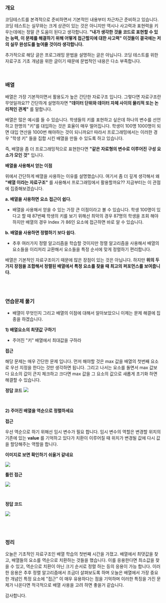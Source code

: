 ### **개요**

코딩테스트를 본격적으로 준비하면서 기본적인 내용부터 차근차근 준비하고 있습니다. 코딩 테스트는 실무와는 크게 상관이 있는 것은 아니지만 역시나 사고력과  표현력을 키우는데에는 정말 큰 도움이 된다고 생각합니다. **"내가 생각한 것을 코드로 표현할 수 있는 능력, 이 문제를 해결하기 위해 어떻게 접근할지에 대한 사고력"  이것들이 결국에는 저의 실무 완성도를 높여줄 것이라 생각합니다.**

추가적으로 해당 글은 프로그래밍 문법을 설명하는 글은 아닙니다. 코딩 테스트를 위한 자료구조 기초 개념을 위한 글이기 때문에 문법적인 내용은 다소 부족합니다.

<br>

### 배열

배열은 가장 기본적이면서 활용도가 높은 간단한 자료구조 입니다. 그렇다면 자료구조란 무엇일까요?? 간단하게 설명하자면 **"데이터 단위와 데이터 자체 사이의 물리적 또는 논리적인 관계"** 를 말합니다.

배열은 많은 예시를 들 수 있습니다. 학생들의 키를 표현하고 싶은데 하나의 변수를 선언하고 한명의 "키"를 대입하는 것은 효율이 매우 떨어집니다. 학생이 100명 1000명이 되면 대입 연산을 1000번 해야하는 것이 되니까요!! 따라서 프로그래밍에서는 이러한 경우 "학생 키" 들을 집합 시킨 배열을 만들 수 있도록 하고 있습니다.

즉, 배열을 좀 더 프로그래밍적으로 표현한다면 **"같은 자료형의 변수로 이루어진 구성 요소가 모인 것"** 입니다.

**배열을 사용해서 얻는 이점**

위에서 간단하게 배열을 사용하는 이유를 설명했습니다. 여기서 좀 더 깊게 생각해서 왜 **"배열 이라는 자료구조"** 를 사용해서 프로그래밍에서 활용할까요?? 지금부터는 이 관점에 집중해보겠습니다.

**a. 배열을 사용하면 요소 접근이 쉽다.**

- 배열을 사용해서 얻을 수 있는 가장 큰 이점이라고 볼 수 있습니다. 학생 100명이 있다고 할 때 87번째 학생의 키를 보기 위해선 최악의 경우 87명의 학생을 조회 해야 하지만 배열의 경우 Index 가 86인 요소에 접근하면 바로 알 수 있습니다.

**b. 배열을 사용하면 정렬하기 보다 쉽다.**

- 추후 여러가지 정렬 알고리즘을 학습할 것이지만 정렬 알고리즘을 사용해서 배열의 요소들을 이리저리 교환해서 요소들을 특정 순서에 맞게 정렬하기 편리합니다.

배열은 기본적인 자료구조이기 때문에 많은 장점이 있는 것은 아닙니다. 하지만 **위의 두 가지 장점을 조합해서 정렬된 배열에서 특정 요소를 찾을 때 최고의 퍼포먼스를 보여줍니다.**

<br>
<br>

### 연습문제 풀기

- 배열이 무엇인지 그리고 배열의 이점에 대해서 알아보았으니 이제는 문제 해결에 집중을 하겠습니다.

**1) 배열요소의 최댓값 구하기**

- 주어진 "키" 배열에서 최대값을 구하라

**접근**

해당 문제는 매우 간단한 문제 입니다. 먼저 해야할 것은 max 값을 배열의 첫번째 요소로 우선 지정을 한다는 것만 생각하면 됩니다. 그리고 나서는 요소를 돌면서  max 값보다 요소의 값이 큰지 체크하고 크다면 max 값을 그 요소의 값으로 새롭게 초기화 하면 해결할 수 있습니다.

**정답 코드**
![](https://images.velog.io/images/somday/post/08fb5d32-b77e-400e-91b0-276e2153fc35/5.png)


<br>

**2) 주어진 배열을 역순으로 정렬하세요**

**접근**

우선 역순으로 하기 위해선 임시 변수가 필요 합니다. 임시 변수의 역할은 변경할 위치의 기존에 있는 **value** 를 기억하고 있다가 치환이 이루어질 때 위치가 변경될 값에 다시 값을 할당해주는 역할을 합니다.

**이미지로 보면 확인하기 쉬울거 같네요**

![](https://images.velog.io/images/somday/post/cfa9f9dd-3729-45b9-93a9-5983754f9a8a/1.png)

**틀린 접근**

![](https://images.velog.io/images/somday/post/ed9f82c7-f43b-422b-917a-b4ea326b4ac7/2.png)

<br>

**정답 코드**


![](https://images.velog.io/images/somday/post/d6954c4f-3f26-4e82-802e-1cf604913cff/3.png)

<br>
<br>

### 정리

오늘은 기초적인 자료구조인 배열 학습의 첫번째 시간을 가졌고. 배열에서 최댓값을 찾고, 배열들의 요소를 역순으로 치환하는 것들을 했습니다. 이를 응용한다면 최소값을 찾을 수 있고, 역순으로 치환이 아닌 크기 순서로 정렬 하는 등의 응용이 가능 합니다. 이러한 응용은 추후 정렬 알고리즘에서 조금더 살펴보도록 하며 오늘은 배열에서 가장 중요한 개념인 특정 요소에  "접근" 이 매우 유용하다는 점을 기억하며 이러한 특징을 가진 문제가 나온다면 적극적으로 배열 사용을 고려 하면 좋을거 같습니다.

감사합니다.